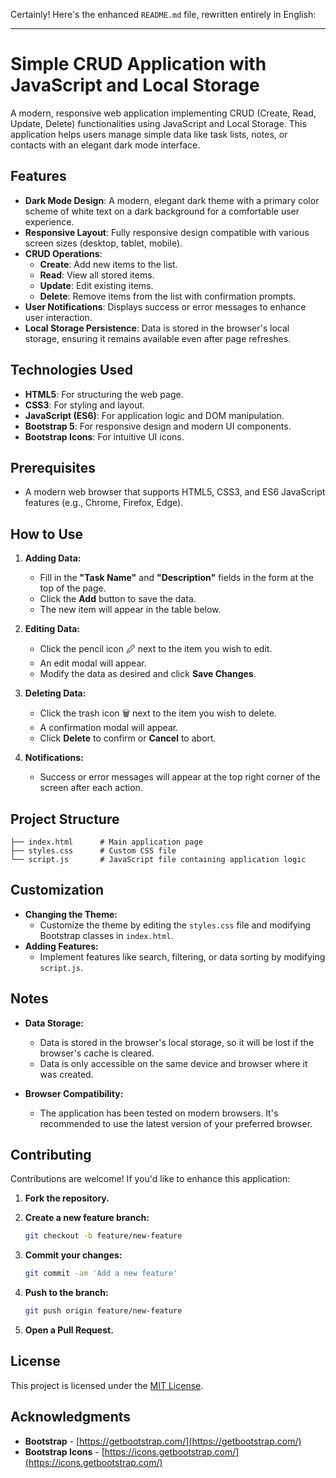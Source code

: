 Certainly! Here's the enhanced `README.md` file, rewritten entirely in English:

---

# Simple CRUD Application with JavaScript and Local Storage

A modern, responsive web application implementing CRUD (Create, Read, Update, Delete) functionalities using JavaScript and Local Storage. This application helps users manage simple data like task lists, notes, or contacts with an elegant dark mode interface.

## Features

- **Dark Mode Design**: A modern, elegant dark theme with a primary color scheme of white text on a dark background for a comfortable user experience.
- **Responsive Layout**: Fully responsive design compatible with various screen sizes (desktop, tablet, mobile).
- **CRUD Operations**:
  - **Create**: Add new items to the list.
  - **Read**: View all stored items.
  - **Update**: Edit existing items.
  - **Delete**: Remove items from the list with confirmation prompts.
- **User Notifications**: Displays success or error messages to enhance user interaction.
- **Local Storage Persistence**: Data is stored in the browser's local storage, ensuring it remains available even after page refreshes.

## Technologies Used

- **HTML5**: For structuring the web page.
- **CSS3**: For styling and layout.
- **JavaScript (ES6)**: For application logic and DOM manipulation.
- **Bootstrap 5**: For responsive design and modern UI components.
- **Bootstrap Icons**: For intuitive UI icons.

## Prerequisites

- A modern web browser that supports HTML5, CSS3, and ES6 JavaScript features (e.g., Chrome, Firefox, Edge).

## How to Use

1. **Adding Data:**

   - Fill in the **"Task Name"** and **"Description"** fields in the form at the top of the page.
   - Click the **Add** button to save the data.
   - The new item will appear in the table below.

2. **Editing Data:**

   - Click the pencil icon 🖉 next to the item you wish to edit.
   - An edit modal will appear.
   - Modify the data as desired and click **Save Changes**.

3. **Deleting Data:**

   - Click the trash icon 🗑️ next to the item you wish to delete.
   - A confirmation modal will appear.
   - Click **Delete** to confirm or **Cancel** to abort.

4. **Notifications:**

   - Success or error messages will appear at the top right corner of the screen after each action.

## Project Structure

```
├── index.html      # Main application page
├── styles.css      # Custom CSS file
└── script.js       # JavaScript file containing application logic
```

## Customization

- **Changing the Theme:**
  - Customize the theme by editing the `styles.css` file and modifying Bootstrap classes in `index.html`.
- **Adding Features:**
  - Implement features like search, filtering, or data sorting by modifying `script.js`.

## Notes

- **Data Storage:**
  - Data is stored in the browser's local storage, so it will be lost if the browser's cache is cleared.
  - Data is only accessible on the same device and browser where it was created.

- **Browser Compatibility:**
  - The application has been tested on modern browsers. It's recommended to use the latest version of your preferred browser.

## Contributing

Contributions are welcome! If you'd like to enhance this application:

1. **Fork the repository.**
2. **Create a new feature branch:**

   ```bash
   git checkout -b feature/new-feature
   ```

3. **Commit your changes:**

   ```bash
   git commit -am 'Add a new feature'
   ```

4. **Push to the branch:**

   ```bash
   git push origin feature/new-feature
   ```

5. **Open a Pull Request.**

## License

This project is licensed under the [MIT License](LICENSE).

## Acknowledgments

- **Bootstrap** - [https://getbootstrap.com/](https://getbootstrap.com/)
- **Bootstrap Icons** - [https://icons.getbootstrap.com/](https://icons.getbootstrap.com/)